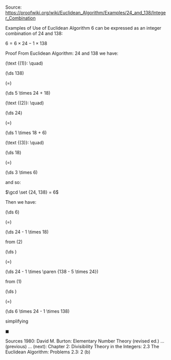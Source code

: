 # 

Source: https://proofwiki.org/wiki/Euclidean_Algorithm/Examples/24_and_138/Integer_Combination

Examples of Use of Euclidean Algorithm
$6$ can be expressed as an integer combination of $24$ and $138$:

$6 = 6 \times 24 - 1 \times 138$


Proof
From Euclidean Algorithm: $24$ and $138$ we have:




\(\text {(1)}: \quad\)









\(\ds 138\)

\(=\)







\(\ds 5 \times 24 + 18\)










\(\text {(2)}: \quad\)









\(\ds 24\)

\(=\)







\(\ds 1 \times 18 + 6\)










\(\text {(3)}: \quad\)









\(\ds 18\)

\(=\)







\(\ds 3 \times 6\)









and so:

$\gcd \set {24, 138} = 6$

Then we have:














\(\ds 6\)

\(=\)







\(\ds 24 - 1 \times 18\)





from $(2)$














\(\ds \)

\(=\)







\(\ds 24 - 1 \times \paren {138 - 5 \times 24}\)





from $(1)$














\(\ds \)

\(=\)







\(\ds 6 \times 24 - 1 \times 138\)





simplifying



$\blacksquare$


Sources
1980: David M. Burton: Elementary Number Theory (revised ed.) ... (previous) ... (next): Chapter $2$: Divisibility Theory in the Integers: $2.3$ The Euclidean Algorithm: Problems $2.3$: $2 \ \text{(b)}$




